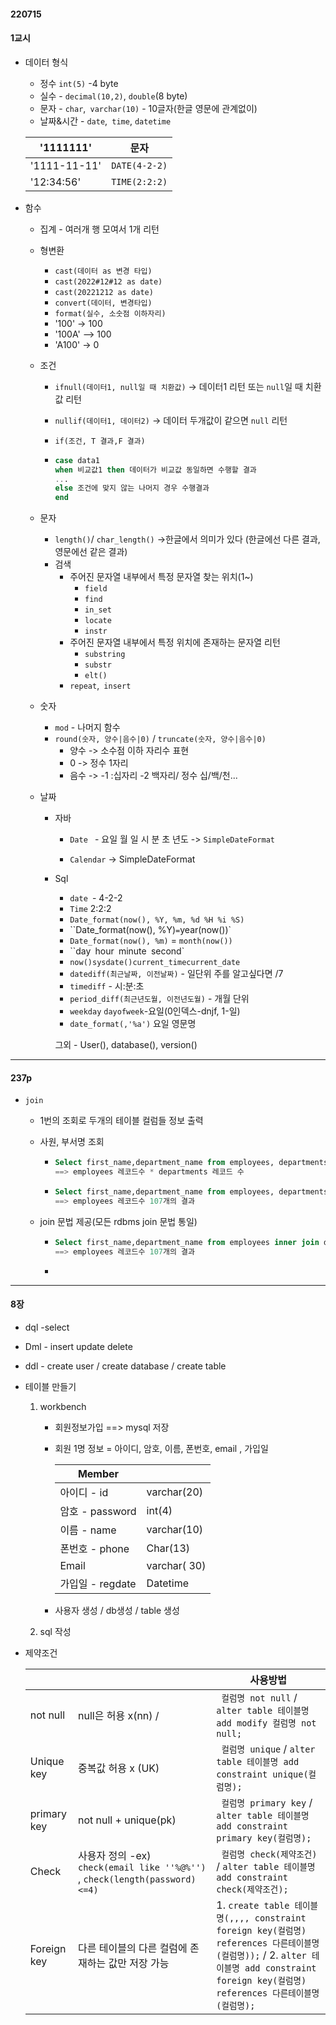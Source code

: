 #### 220715

#### 1교시

- 데이터 형식

  - 정수 `int(5)` -4 byte
  - 실수 - `decimal(10,2)`, `double`(8 byte)
  - 문자 - `char`,` varchar(10)` - 10글자(한글 영문에 관계없이)
  - 날짜&시간 - `date`,` time`, `datetime`

  | '1111111'    | 문자          |
  | ------------ | ------------- |
  | '1111-11-11' | `DATE(4-2-2)` |
  | '12:34:56'   | `TIME(2:2:2)` |



- 함수

  - 집계 - 여러개 행 모여서 1개 리턴

  - 형변환 

    -  `cast(데이터 as 변경 타입)`
    -  `cast(2022#12#12 as date)`
    -  `cast(20221212 as date)`
    - `convert(데이터, 변경타입)`
    - `format(실수, 소숫점 이하자리)`
    - '100' -> 100
    - '100A' --> 100
    - 'A100' -> 0

  - 조건

    - `ifnull(데이터1, null일 때 치환값)` -> 데이터1 리턴 또는 `null`일 때  치환값 리턴

    - `nullif(데이터1, 데이터2)` -> 데이터 두개값이 같으면 `null` 리턴

    - `if(조건, T 결과,F 결과)`

    - ```sql
      case data1
      when 비교값1 then 데이터가 비교값 동일하면 수행할 결과
      ...
      else 조건에 맞지 않는 나머지 경우 수행결과
      end
      ```

  - 문자

    - `length()`/ `char_length()` ->한글에서 의미가 있다 (한글에선 다른 결과, 영문에선 같은 결과)
    - 검색
      - 주어진 문자열 내부에서 특정 문자열 찾는 위치(1~)
        - `field`
        - `find`
        - `in_set`
        - `locate`
        - `instr`
      - 주어진 문자열 내부에서 특정 위치에 존재하는 문자열 리턴
        - `substring`
        - `substr`
        - `elt()`
      - `repeat`,` insert`

  - 숫자

    - `mod` - 나머지 함수
    - `round(숫자, 양수|음수|0)` / `truncate(숫자, 양수|음수|0)`
      - 양수 -> 소수점 이하 자리수 표현
      - 0 -> 정수 1자리
      - 음수 -> -1 :십자리 -2 백자리/ 정수 십/백/천...

  - 날짜

    - 자바 

      - `Date ` - 요일 월 일 시 분 초 년도 -> `SimpleDateFormat`

      - `Calendar` -> SimpleDateFormat

        

    - Sql

      - `date `- 4-2-2
      - `Time` 2:2:2
      - `Date_format(now(), %Y, %m, %d %H %i %S)`
      - ``Date_format(now(), %Y)` = `year(now())`
      - `Date_format(now(), %m)` = `month(now())`
      - ``day` `hour` `minute` `second`
      - `now()sysdate()current_timecurrent_date`
      - `datediff(최근날짜, 이전날짜)` - 일단위	주를 알고싶다면 /7
      - `timediff` - 시:분:초
      - `period_diff(최근년도월, 이전년도월)` - 개월 단위
      - `weekday` `dayofweek`-요일(0인덱스-dnjf, 1-일)
      - `date_format(,'%a')` 요일 영문명

      

      그외 - User(), database(), version()

      

---

#### 237p

- `join`

  - 1번의 조회로 두개의 테이블 컬럼들 정보 출력

  - 사원, 부서명 조회

    - ```sql
      Select first_name,department_name from employees, departments;
      ==> employees 레코드수 * departments 레코드 수
      ```

    - ```sql
      Select first_name,department_name from employees, departments where employees.department_id= departments.department_id;
      ==> employees 레코드수 107개의 결과
      ```

      

  - join 문법 제공(모든 rdbms join 문법 통일)

    - ```sql
      Select first_name,department_name from employees inner join departments on employees.department_id= departments.department_id;
      ==> employees 레코드수 107개의 결과
      ```

    - 

---

#### 8장

- dql -select

- Dml - insert update delete

- ddl - create user / create database / create table

- 테이블 만들기

  1. workbench

     - 회원정보가입 ==> mysql 저장 

     - 회원 1명 정보 = 아이디, 암호, 이름, 폰번호, email , 가입일

       | Member           |              |
       | ---------------- | ------------ |
       | 아이디 - id      | varchar(20)  |
       | 암호 - password  | int(4)       |
       | 이름 - name      | varchar(10)  |
       | 폰번호 - phone   | Char(13)     |
       | Email            | varchar( 30) |
       | 가입일 - regdate | Datetime     |

     - 사용자 생성 / db생성 / table 생성

  1. sql 작성

- 제약조건

  |             |                                                              | 사용방법                                                     |
  | ----------- | ------------------------------------------------------------ | ------------------------------------------------------------ |
  | not null    | null은 허용 x(nn) /                                          | ` 컬럼명 not null` / `alter table 테이블명 add modify 컬럼명 not null;` |
  | Unique key  | 중복값 허용 x (UK)                                           | ` 컬럼명 unique` / `alter table 테이블명 add constraint unique(컬럼명);` |
  | primary key | not null + unique(pk)                                        | ` 컬럼명 primary key` / `alter table 테이블명 add constraint primary key(컬럼명);` |
  | Check       | 사용자 정의 -ex) `check(email like ''%@%'') `, `check(length(password)<=4)` | ` 컬럼명 check(제약조건)` / `alter table 테이블명 add constraint check(제약조건);` |
  | Foreign key | 다른 테이블의 다른 컬럼에 존재하는 값만 저장 가능            | 1. `create table 테이블명(,,,, constraint foreign key(컬럼명) references 다른테이블명(컬럼명));` / 2. `alter 테이블명 add constraint foreign key(컬럼명) references 다른테이블명(컬럼명);` |

  